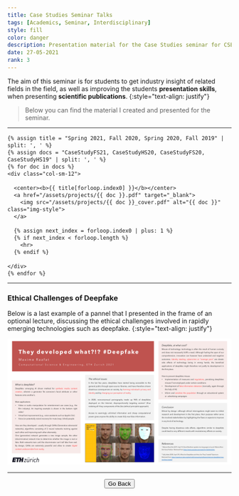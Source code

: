 ```yaml
---
title: Case Studies Seminar Talks
tags: [Academics, Seminar, Interdisciplinary]
style: fill
color: danger
description: Presentation material for the Case Studies seminar for CSE students at ETH Zurich
date: 27-05-2021
rank: 3
---
```


The aim of this seminar is for students to get industry insight of related fields in the field, as well as improving the students **presentation skills**, when presenting **scientific publications**.
{:style="text-align: justify"}

> Below you can find the material I created and presented for the seminar.

<hr>

<div class="container">
  <div class="row align-items-center">

    {% assign title = "Spring 2021, Fall 2020, Spring 2020, Fall 2019" | split: ', ' %}
    {% assign docs = "CaseStudyFS21, CaseStudyHS20, CaseStudyFS20, CaseStudyHS19" | split: ', ' %}
    {% for doc in docs %}
    <div class="col-sm-12">

      <center><b>{{ title[forloop.index0] }}</b></center>
      <a href="/assets/projects/{{ doc }}.pdf" target="_blank">
        <img src="/assets/projects/{{ doc }}_cover.pdf" alt="{{ doc }}" class="img-style">
      </a>

      {% assign next_index = forloop.index0 | plus: 1 %}
      {% if next_index < forloop.length %}
        <hr>
      {% endif %}

    </div>
    {% endfor %}

  </div>
</div>

<hr>

### Ethical Challenges of Deepfake

Below is a last example of a pannel that I presented in the frame of an optional lecture, discussing the ethical challenges involved in rapidly emerging technologies such as deepfake.
{:style="text-align: justify"}

<div class="container">
  <div class="row align-items-center">
    <div class="col-sm-12">
      <a href="/assets/projects/deepfake_ppt.pdf" target="_blank">
        <img src="/assets/projects/deepfake_ppt.pdf" alt="deepfake_ppt" class="img-style">
      </a>
    </div>
  </div>
</div>

<hr>

<center><button type="button" class="btn btn-outline-primary" onclick="history.back()">Go Back</button></center>
